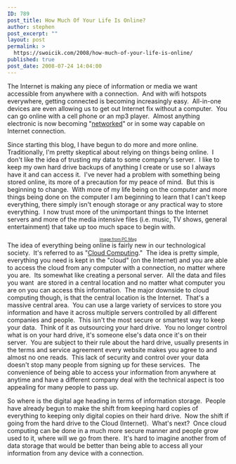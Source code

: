 ```yaml
---
ID: 789
post_title: How Much Of Your Life Is Online?
author: stephen
post_excerpt: ""
layout: post
permalink: >
  https://swoicik.com/2008/how-much-of-your-life-is-online/
published: true
post_date: 2008-07-24 14:04:00
---
```

The Internet is making any piece of information or media we want accessible from anywhere with a connection.  And with wifi hotspots everywhere, getting connected is becoming increasingly easy.  All-in-one devices are even allowing us to get out Internet fix without a computer.  You can go online with a cell phone or an mp3 player.  Almost anything electronic is now becoming "<a href="http://gizmodo.com/5021343/sony-goal-90-of-all-our-products-networked-by-2010">networked</a>"<strong> </strong>or in some way capable on Internet connection.

Since starting this blog, I have begun to do more and more online.  Traditionally, I'm pretty skeptical about relying on things being online.  I don't like the idea of trusting my data to some company's server.  I like to keep my own hard drive backups of anything I create or use so I always have it and can access it.  I've never had a problem with something being stored online, its more of a precaution for my peace of mind.  But this is beginning to change.  With more of my life being on the computer and more things being done on the computer I am beginning to learn that I can't keep everything, there simply isn't enough storage or any practical way to store everything.  I now trust more of the unimportant things to the Internet servers and more of the media intensive files (i.e. music, TV shows, general entertainment) that take up too much space to begin with.
<div class="separator" style="clear: both;text-align: center"><img style="border: 0pt none" src="http://bp3.blogger.com/_vZvzQbRKUHA/SIiTvE3lPfI/AAAAAAAAAP0/Pmvr-1AJ3S4/s320-R/cloud+computer.jpg" alt="" /></div>
<div class="separator" style="clear: both;text-align: center"><span style="font-size: xx-small"><a href="http://www.pcmag.com/article2/0,2817,2320619,00.asp">image from PC Mag</a></span><a href="http://www.pcmag.com/article2/0,2817,2320619,00.asp"></a></div>
The idea of everything being online is fairly new in our technological society.  It's referred to as "<a href="http://en.wikipedia.org/wiki/Cloud_computing">Cloud Computing</a>."  The idea is pretty simple, everything you need is kept in the "cloud" (on the Internet) and you are able to access the cloud from any computer with a connection, no matter where you are.  Its somewhat like creating a personal server.  All the data and files you want  are stored in a central location and no matter what computer you are on you can access this information.  The major downside to cloud computing though, is that the central location is the Internet.  That's a massive central area.  You can use a large variety of services to store you information and have it across multiple servers controlled by all different companies and people.  This isn't the most secure or smartest way to keep your data.  Think of it as outsourcing your hard drive.  You no longer control what is on your hard drive, it's someone else's data once it's on their server.  You are subject to their rule about the hard drive, usually presents in the terms and service agreement every website makes you agree to and almost no one reads.  This lack of security and control over your data doesn't stop many people from signing up for these services.  The convenience of being able to access your information from anywhere at anytime and have a different company deal with the technical aspect is too appealing for many people to pass up.

So where is the digital age heading in terms of information storage.  People have already begun to make the shift from keeping hard copies of everything to keeping only digital copies on their hard drive.  Now the shift if going from the hard drive to the Cloud (Internet).  What's next?  Once cloud computing can be done in a much more secure manner and people grow used to it, where will we go from there.  It's hard to imagine another from of data storage that would be better than being able to access all your information from any device with a connection.